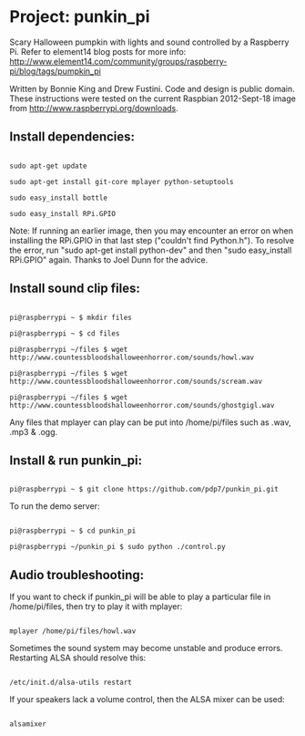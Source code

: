 Project: punkin_pi
====================
Scary Halloween pumpkin with lights and sound controlled by a Raspberry Pi.  Refer to element14 blog posts for more info: http://www.element14.com/community/groups/raspberry-pi/blog/tags/pumpkin_pi

Written by Bonnie King and Drew Fustini.  Code and design is public domain.  These instructions were tested on the current Raspbian 2012-Sept-18 image from http://www.raspberrypi.org/downloads.

Install dependencies:
---------------------
<code>
sudo apt-get update
</code>

<code>
sudo apt-get install git-core mplayer python-setuptools
</code>

<code>
sudo easy_install bottle
</code>

<code>
sudo easy_install RPi.GPIO
</code>

Note: If running an earlier image, then you may encounter an error on when installing the RPi.GPIO in that last step ("couldn't find Python.h").  To resolve the error, run "sudo apt-get install python-dev" and then "sudo easy_install RPi.GPIO" again.  Thanks to Joel Dunn for the advice.

Install sound clip files:
-------------------------

<code>
pi@raspberrypi ~ $ mkdir files
</code>

<code>
pi@raspberrypi ~ $ cd files
</code>

<code>
pi@raspberrypi ~/files $ wget http://www.countessbloodshalloweenhorror.com/sounds/howl.wav
</code>

<code>
pi@raspberrypi ~/files $ wget http://www.countessbloodshalloweenhorror.com/sounds/scream.wav
</code>

<code>
pi@raspberrypi ~/files $ wget http://www.countessbloodshalloweenhorror.com/sounds/ghostgigl.wav
</code>

Any files that mplayer can play can be put into /home/pi/files such as .wav, .mp3 & .ogg.

Install & run punkin_pi:
------------------------
<code>
pi@raspberrypi ~ $ git clone https://github.com/pdp7/punkin_pi.git
</code>

To run the demo server:

<code>
pi@raspberrypi ~ $ cd punkin_pi
</code>

<code>
pi@raspberrypi ~/punkin_pi $ sudo python ./control.py
</code>

Audio troubleshooting:
----------------------
If you want to check if punkin_pi will be able to play a particular file in /home/pi/files, then try to play it with mplayer:

<code>
mplayer /home/pi/files/howl.wav
</code>

Sometimes the sound system may become unstable and produce errors.  Restarting ALSA should resolve this:

<code>
/etc/init.d/alsa-utils restart
</code>

If your speakers lack a volume control, then the ALSA mixer can be used:

<code>
alsamixer
</code>